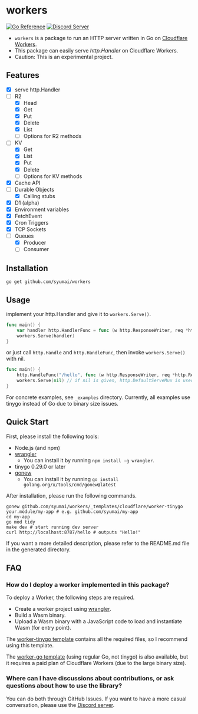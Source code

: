 # workers

[![Go Reference](https://pkg.go.dev/badge/github.com/syumai/workers.svg)](https://pkg.go.dev/github.com/syumai/workers)
[![Discord Server](https://img.shields.io/discord/1095344956421447741?logo=discord&style=social)](https://discord.gg/tYhtatRqGs)

* `workers` is a package to run an HTTP server written in Go on [Cloudflare Workers](https://workers.cloudflare.com/).
* This package can easily serve *http.Handler* on Cloudflare Workers.
* Caution: This is an experimental project.

## Features

* [x] serve http.Handler
* [ ] R2
  - [x] Head
  - [x] Get
  - [x] Put
  - [x] Delete
  - [x] List
  - [ ] Options for R2 methods
* [ ] KV
  - [x] Get
  - [x] List
  - [x] Put
  - [x] Delete
  - [ ] Options for KV methods
* [x] Cache API
* [ ] Durable Objects
  - [x] Calling stubs
* [x] D1 (alpha)
* [x] Environment variables
* [x] FetchEvent
* [x] Cron Triggers
* [x] TCP Sockets
* [ ] Queues
  - [x] Producer
  - [ ] Consumer

## Installation

```
go get github.com/syumai/workers
```

## Usage

implement your http.Handler and give it to `workers.Serve()`.

```go
func main() {
	var handler http.HandlerFunc = func (w http.ResponseWriter, req *http.Request) { ... }
	workers.Serve(handler)
}
```

or just call `http.Handle` and `http.HandleFunc`, then invoke `workers.Serve()` with nil.

```go
func main() {
	http.HandleFunc("/hello", func (w http.ResponseWriter, req *http.Request) { ... })
	workers.Serve(nil) // if nil is given, http.DefaultServeMux is used.
}
```

For concrete examples, see `_examples` directory.
Currently, all examples use tinygo instead of Go due to binary size issues.

## Quick Start

First, please install the following tools:

* Node.js (and npm)
* [wrangler](https://developers.cloudflare.com/workers/wrangler/)
  - You can install it by running `npm install -g wrangler`.
* tinygo 0.29.0 or later
* [gonew](https://pkg.go.dev/golang.org/x/tools/cmd/gonew)
  - You can install it by running `go install golang.org/x/tools/cmd/gonew@latest`

After installation, please run the following commands.

```console
gonew github.com/syumai/workers/_templates/cloudflare/worker-tinygo your.module/my-app # e.g. github.com/syumai/my-app
cd my-app
go mod tidy
make dev # start running dev server
curl http://localhost:8787/hello # outputs "Hello!"
```

If you want a more detailed description, please refer to the README.md file in the generated directory.

## FAQ

### How do I deploy a worker implemented in this package?

To deploy a Worker, the following steps are required.

* Create a worker project using [wrangler](https://developers.cloudflare.com/workers/wrangler/).
* Build a Wasm binary.
* Upload a Wasm binary with a JavaScript code to load and instantiate Wasm (for entry point).

The [worker-tinygo template](https://github.com/syumai/workers/tree/main/_templates/cloudflare/worker-tinygo) contains all the required files, so I recommend using this template.

The [worker-go template](https://github.com/syumai/workers/tree/main/_templates/cloudflare/worker-go) (using regular Go, not tinygo) is also available, but it requires a paid plan of Cloudflare Workers (due to the large binary size).

### Where can I have discussions about contributions, or ask questions about how to use the library?

You can do both through GitHub Issues. If you want to have a more casual conversation, please use the [Discord server](https://discord.gg/tYhtatRqGs).
